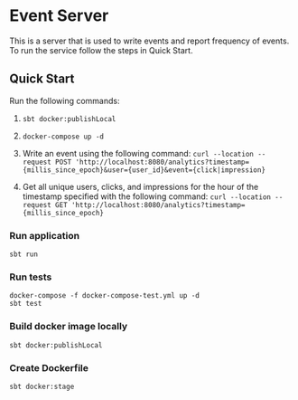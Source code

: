 # Event Server
This is a server that is used to write events and report frequency of events. To run the service follow the steps in Quick Start.

## Quick Start
Run the following commands:
1. ```sbt docker:publishLocal```

2. ```docker-compose up -d```

3. Write an event using the following command:
   ```curl --location --request POST 'http://localhost:8080/analytics?timestamp={millis_since_epoch}&user={user_id}&event={click|impression}```

4. Get all unique users, clicks, and impressions for the hour of the timestamp specified with the following command:
   ```curl --location --request GET 'http://localhost:8080/analytics?timestamp={millis_since_epoch}```

### Run application
`sbt run`

### Run tests    
    docker-compose -f docker-compose-test.yml up -d
    sbt test
    

### Build docker image locally
`sbt docker:publishLocal`

### Create Dockerfile 
`sbt docker:stage` 
